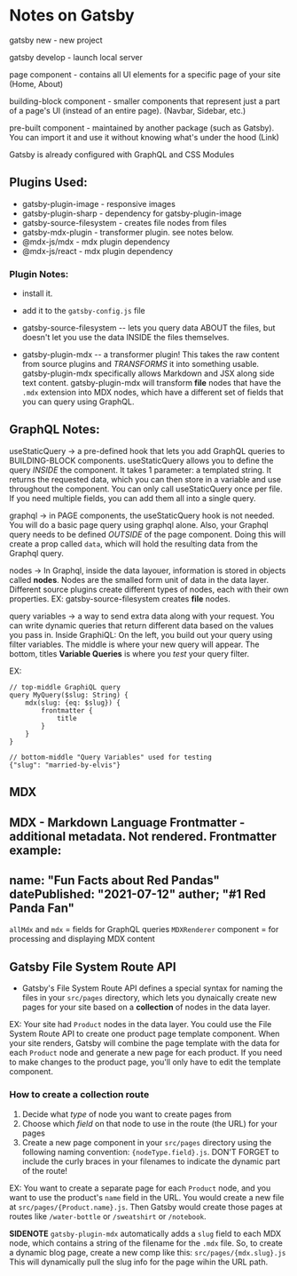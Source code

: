  # Notes on Gatsby

 gatsby new - new project

 gatsby develop - launch local server

 page component - contains all UI elements for a specific page of your site (Home, About)

 building-block component - smaller components that represent just a part of a page's UI (instead of an entire page). (Navbar, Sidebar, etc.)

 pre-built component - maintained by another package (such as Gatsby). You can import it and use it without knowing what's under the hood (Link)

 Gatsby is already configured with GraphQL and CSS Modules

 ## Plugins Used:
 - gatsby-plugin-image - responsive images
 - gatsby-plugin-sharp - dependency for gatsby-plugin-image
 - gatsby-source-filesystem - creates file nodes from files
 - gatsby-mdx-plugin - transformer plugin. see notes below.
 - @mdx-js/mdx - mdx plugin dependency
 - @mdx-js/react - mdx plugin dependency

 ### Plugin Notes:
 - install it.
 - add it to the `gatsby-config.js` file

 - gatsby-source-filesystem -- lets you query data ABOUT the files,  but doesn't let you use the data INSIDE the files themselves.

 - gatsby-plugin-mdx -- a transformer plugin! This takes the raw content from source plugins and *TRANSFORMS* it into something usable. gatsby-plugin-mdx specifically allows Markdown and JSX along side text content. gatsby-plugin-mdx will transform **file** nodes that have the `.mdx` extension into MDX nodes, which have a different set of fields that you can query using GraphQL.

 ## GraphQL Notes:
 useStaticQuery -> a pre-defined hook that lets you add GraphQL queries to BUILDING-BLOCK components. useStaticQuery allows you to define the query *INSIDE* the component. It takes 1 parameter: a templated string. It returns the requested data, which you can then store in a variable and use throughout the component.
 You can only call useStaticQuery once per file. If you need multiple fields, you can add them all into a single query.

 graphql -> in PAGE components, the useStaticQuery hook is not needed. You will do a basic page query using graphql alone. Also, your Graphql query needs to be defined *OUTSIDE* of the page component. Doing this will create a prop called `data`, which will hold the resulting data from the Graphql query.

 nodes -> In Graphql, inside the data layouer, information is stored in objects called **nodes**. Nodes are the smalled form unit of data in the data layer. Different source plugins create different types of nodes, each with their own properties. EX: gatsby-source-filesystem creates **file** nodes.

 query variables -> a way to send extra data along with your request. You can write dynamic queries that return different data based on the values you pass in.
 Inside GraphiQL: On the left, you build out your query using filter variables. The middle is where your new query will appear. The bottom, titles **Variable Queries** is where you *test* your query filter.

 EX:
 ```
 // top-middle GraphiQL query
 query MyQuery($slug: String) {
     mdx(slug: {eq: $slug}) {
         frontmatter {
             title
         }
     }
 }

 // bottom-middle "Query Variables" used for testing
 {"slug": "married-by-elvis"}
 ```

 ## MDX
 MDX - Markdown Language
 Frontmatter - additional metadata. Not rendered.
 Frontmatter example:
 ---
 name: "Fun Facts about Red Pandas"
 datePublished: "2021-07-12"
 auther; "#1 Red Panda Fan"
 ---

 `allMdx` and `mdx` = fields for GraphQL queries
 `MDXRenderer` component = for processing and displaying MDX content

 ## Gatsby File System Route API
 - Gatsby's File System Route API defines a special syntax for naming the files in your `src/pages` directory, which lets you dynaically create new pages for your site based on a **collection** of nodes in the data layer.

 EX: Your site had `Product` nodes in the data layer. You could use the File System Route API to create one product page template component. When your site renders, Gatsby will combine the page template with the data for each `Product` node and generate a new page for each product. If you need to make changes to the product page, you'll only have to edit the template component.

 ### How to create a collection route
 1. Decide what *type* of node you want to create pages from
 2. Choose which *field* on that node to use in the route (the URL) for your pages
 3. Create a new page component in your `src/pages` directory using the following naming convention: `{nodeType.field}.js`. DON'T FORGET to include the curly braces in your filenames to indicate the dynamic part of the route!

 EX: You want to create a separate page for each `Product` node, and you want to use the product's `name` field in the URL. You would create a new file at `src/pages/{Product.name}.js`. Then Gatsby would create those pages at routes like `/water-bottle` or `/sweatshirt` or `/notebook`.

 **SIDENOTE** `gatsby-plugin-mdx` automatically adds a `slug` field to each MDX node, which contains a string of the filename for the `.mdx` file. So, to create a dynamic blog page, create a new comp like this: `src/pages/{mdx.slug}.js` This will dynamically pull the slug info for the page wihin the URL path.